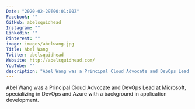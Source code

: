 ```yaml
---
Date: "2020-02-29T00:01:00Z"
Facebook: ""
GitHub: abelsquidhead
Instagram: ""
Linkedin: ""
Pinterest: ""
image: images/abelwang.jpg
Title: Abel Wang
Twitter: abelsquidhead
Website: http://abelsquidhead.com/
YouTube: ""
description: "Abel Wang was a Principal Cloud Advocate and DevOps Lead at Microsoft, specializing in DevOps and Azure with a background in application development."
---
```

Abel Wang was a Principal Cloud Advocate and DevOps Lead at Microsoft, specializing in DevOps and Azure with a background in application development.